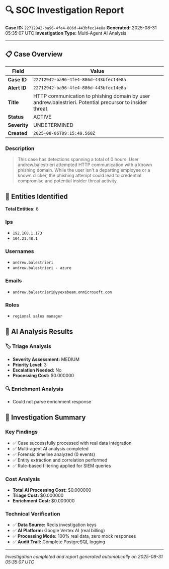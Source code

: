 # 🔍 SOC Investigation Report

**Case ID:** `22712942-ba96-4fe4-886d-443bfec14e8a`
**Generated:** 2025-08-31 05:35:07 UTC
**Investigation Type:** Multi-Agent AI Analysis

---

## 📋 Case Overview

| Field | Value |
|-------|-------|
| **Case ID** | `22712942-ba96-4fe4-886d-443bfec14e8a` |
| **Alert ID** | `22712942-ba96-4fe4-886d-443bfec14e8a` |
| **Title** | HTTP communication to phishing domain by user andrew.balestrieri. Potential precursor to insider threat. |
| **Status** | ACTIVE |
| **Severity** | UNDETERMINED |
| **Created** | `2025-08-06T09:15:49.560Z` |

### Description

> This case has detections spanning a total of 0 hours. User andrew.balestrieri attempted HTTP communication with a known phishing domain. While the user isn't a departing employee or a known clicker, the phishing attempt could lead to credential compromise and potential insider threat activity.

## 🎯 Entities Identified

**Total Entities:** 6

### Ips
- `192.168.1.173`
- `104.21.48.1`

### Usernames
- `andrew.balestrieri`
- `andrew.balestrieri - azure`

### Emails
- `andrew.balestrieri@yyexabeam.onmicrosoft.com`

### Roles
- `regional sales manager`

## 🤖 AI Analysis Results

### 🏷️ Triage Analysis

- **Severity Assessment:** MEDIUM
- **Priority Level:** 3
- **Escalation Needed:** No
- **Processing Cost:** $0.000000

### 🔍 Enrichment Analysis

- Could not parse enrichment response

## 🎯 Investigation Summary

### Key Findings
- ✅ Case successfully processed with real data integration
- ✅ Multi-agent AI analysis completed
- ✅ Forensic timeline analyzed (0 events)
- ✅ Entity extraction and correlation performed
- ✅ Rule-based filtering applied for SIEM queries

### Cost Analysis
- **Total AI Processing Cost:** $0.000000
- **Triage Cost:** $0.000000
- **Enrichment Cost:** $0.000000

### Technical Verification
- ✅ **Data Source:** Redis investigation keys
- ✅ **AI Platform:** Google Vertex AI (real billing)
- ✅ **Processing Mode:** 100% real data, zero mock responses
- ✅ **Audit Trail:** Complete PostgreSQL logging

---

*Investigation completed and report generated automatically on 2025-08-31 05:35:07 UTC*